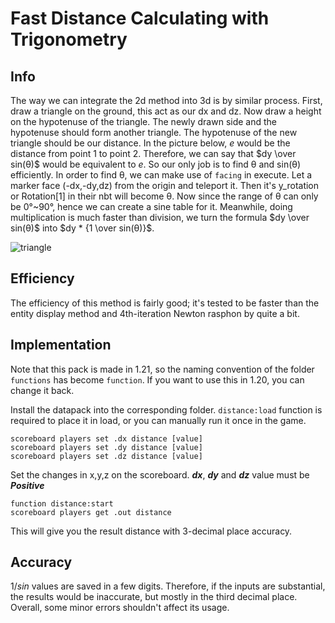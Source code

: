 Fast Distance Calculating with Trigonometry
====================
## Info
The way we can integrate the 2d method into 3d is by similar process. First, draw a triangle on the ground, this act as our dx and dz. Now draw a height on the hypotenuse of the triangle. The newly drawn side and the hypotenuse should form another triangle. The hypotenuse of the new triangle should be our distance. In the picture below, $e$ would be the distance from point 1 to point 2. Therefore, we can say that $dy \over sin(θ)$ would be equivalent to $e$. So our only job is to find θ and sin(θ) efficiently. In order to find θ, we can make use of `facing` in execute. Let a marker face (-dx,-dy,dz) from the origin and teleport it. Then it's y_rotation or Rotation[1] in their nbt will become θ. Now since the range of θ can only be 0°~90°, hence we can create a sine table for it. Meanwhile, doing multiplication is much faster than division, we turn the formula $dy \over sin(θ)$ into $dy * {1 \over sin(θ)}$.

![triangle](https://github.com/SuperSwordTW/Distance-Trig-Calc-3d/assets/63050705/78ce86d3-4ec3-463d-af5f-c255d9a01402)

## Efficiency

The efficiency of this method is fairly good; it's tested to be faster than the entity display method and 4th-iteration Newton rasphon by quite a bit.

## Implementation
Note that this pack is made in 1.21, so the naming convention of the folder `functions` has become `function`. If you want to use this in 1.20, you can change it back.

Install the datapack into the corresponding folder.
`distance:load` function is required to place it in load, or you can manually run it once in the game.
```
scoreboard players set .dx distance [value]
scoreboard players set .dy distance [value]
scoreboard players set .dz distance [value]
```
Set the changes in x,y,z on the scoreboard.
***dx***, ***dy*** and ***dz*** value must be ***Positive***
```
function distance:start
scoreboard players get .out distance
```
This will give you the result distance with 3-decimal place accuracy.

## Accuracy
$1/sin$ values are saved in a few digits. Therefore, if the inputs are substantial, the results would be inaccurate, but mostly in the third decimal place.
Overall, some minor errors shouldn't affect its usage.
